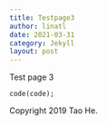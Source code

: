 ```yaml
---
title: Testpage3
author: linatl
date: 2021-03-31
category: Jekyll
layout: post
---
```


Test page 3
```
code(code);

```

Copyright 2019 Tao He.
